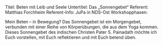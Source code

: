Titel: Beten mit Leib und Seele
Untertitel: Das „Sonnengebet“
Referent: Matthias Forchheim
Referent-Info: JuPa in NDS-Ost
Workshopphasen: 

Mein Beten – in Bewegung? Das Sonnengebet ist ein Morgengebet, verbunden mit einer Reihe von Körperübungen, die aus dem Yoga kommen. Dieses Sonnengebet des indischen Christen Pater S. Painadath möchte ich Euch vorstellen, mit Euch reflektieren und mit Euch betend üben. 
